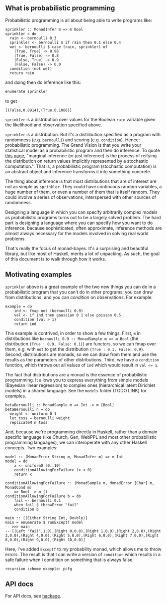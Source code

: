 ## What is probabilistic programming

Probabilistic programming is all about being able to write programs like:

```haskell=
sprinkler :: MonadInfer m => m Bool
sprinkler = do
  rain <- bernoulli 0.3
  sprinkler <- bernoulli $ if rain then 0.1 else 0.4
  wet <- bernoulli $ case (rain, sprinkler) of
    (True, True) -> 0.98
    (True, False) -> 0.8
    (False, True) -> 0.9
    (False, False) -> 0.0
  condition (not wet)
  return rain
```

and doing then do inference like this:

```haskell   
enumerate sprinkler
```

to get

```
[(False,0.8914),(True,0.1086)]
```

`sprinkler` is a distribution over values for the Boolean `rain` variable given the likelihood and observation specified above.

`sprinkler` is a distribution. But it's a distribution specified as a program with randomness (e.g. `bernoulli`) and scoring (e.g. `condition`). Hence: probabilistic programming. The Grand Vision is that you write your statistical model as a probabilistic program and then do inference. To quote [this page](https://webppl.readthedocs.io/en/master/inference/), "marginal inference (or just inference) is the process of reifying the distribution on return values implicitly represented by a stochastic computation.". That is, a probabilistic program (stochastic computation) is an abstract object and inference transforms it into something concrete.

<!-- " -->

<!-- Here I use "inference" to mean the process of getting from the distribution in the abstract the something concrete, like samples from it,  an expectation over it, parameters of it, or in the above case of `enumerate`, the mass of each element of the support. -->


<!-- You then want to be able to convert this abstract specification of a distribution or model into something tangible, and in the case of this simple discrete distribution, we can do so by brute force. That's what `enumerate` does. -->

The thing about inference is that most distributions that are of interest are not as simple as `sprinkler`. They could have continuous random variables, a huge number of them, or even a number of them that is itself random. They could involve a series of observations, interspersed with other sources of randomness.

Designing a language in which you can specify arbitrarily complex models as probabilistic programs turns out to be a largely solved problem. The hard part is designing a language where you can specify how you want to do inference, because sophisticated, often approximate, inference methods are almost always necessary for the models involved in solving real world problems.

That's really the focus of monad-bayes. It's a surprising and beautiful library, but like most of Haskell, merits a lot of unpacking. As such, the goal of this document is to walk through how it works. 


<!-- It feels natural that a pure, functional, strongly typed language like Haskell should have a good story for Bayesian probability, inference, and probabilistic programming.  -->





<!-- denotation of probabilistic programs, which we then are free to interpret in myriad ways: as weighted lists, samplers, or a variety of more sophisticated programs for performing inference -->

<!-- In particular, these interpretations can be combined, and by so doing, you can built up really rather complex inference algorithms while being sure that your method is sound. And also intelligible.  -->

<!-- *The interpretation of your model is the program which performs inference on it* -->

## Motivating examples


`sprinkler` above is a great example of the two new things you can do in a probabilistic program that you can't do in other programs: you can draw from distributions, and you can *condition* on observations. For example:

```haskell=
example = do
    ind <- fmap not (bernoulli 0.9)
    val <- if ind then gaussian 0 1 else poisson 0.5
    condition (val > 1)
    return ind
```

This example is contrived, in order to show a few things. First, `m` in distributions like `bernoulli 0.9 :: MonadSample m => m Bool` (the distribution `{True : 0.9, False: 0.1}`) are functors, so we can fmap over them, e.g. with `not` to get the distribution `{True : 0.1, False: 0.9}`. Second, distributions are monads, so we can draw from them and use the results as the parameters of other distributions. Third, we have a `condition` function, which throws out all values of `ind` which would result in `val <= 1`.

The fact that distributions are a monad is the essence of probabilistic programming. It allows you to express everything from simple models (Bayesian linear regression) to complex ones (hierarchical latent Dirichlet models) in a shared language. See the `models` folder (TODO LINK) for examples.

```haskell=
betaBernoulli :: MonadSample m => Int -> m [Bool]
betaBernoulli n = do
  weight <- uniform 0 1
  let toss = bernoulli weight
  replicateM n toss
```



And, because we're programming directly in Haskell, rather than a domain specific language (like Church, Gen, WebPPL and most other probabilistic programming languages), we can interoperate with any other Haskell concepts. Two examples:


```haskell=
model :: (MonadError String m, MonadInfer m) => m Int
model = do
    x <- uniformD [0..10]
    conditionAllowingForFailure (x < 0)
    return x

conditionAllowingForFailure :: (MonadSample m, MonadError [Char] m, MonadCond m) 
    => Bool -> m ()
conditionAllowingForFailure b = do 
    fail <- bernoulli 0.1
    when fail $ throwError "fail"
    condition b

main :: [(Either String Int, Double)]
main = enumerate $ runExceptT model
-- >>> main
-- [(Left "fail",1.0),(Right 0,0.0),(Right 1,0.0),(Right 2,0.0),(Right 3,0.0),(Right 4,0.0),(Right 5,0.0),(Right 6,0.0),(Right 7,0.0),(Right 8,0.0),(Right 9,0.0),(Right 10,0.0)]
```

Here, I've added `ExceptT` to my probability monad, which allows me to throw errors. The result is that I can write a version of `condition` which results in a safe failure when I condition on something that is always false. 

```haskell=
recursion scheme example: pcfg
```

## API docs

For API docs, see [hackage](https://hackage.haskell.org/package/monad-bayes).
